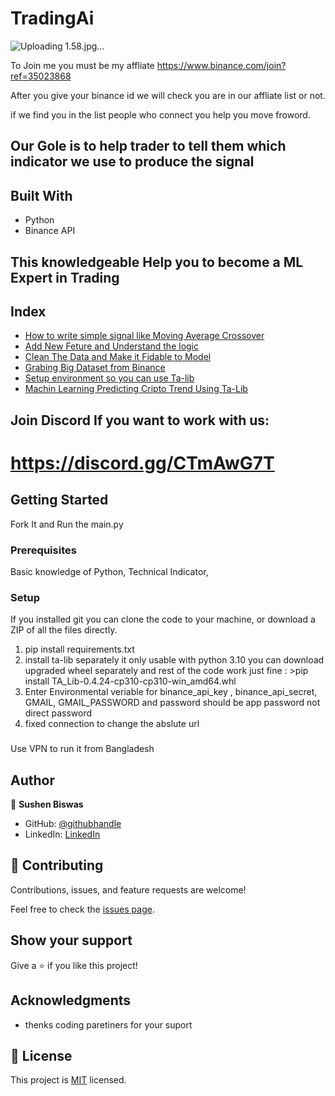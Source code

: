 # TradingAi

![Uploading 1.58.jpg…]()


To Join me you must be my affliate
https://www.binance.com/join?ref=35023868 

After you give your binance id we will check you are in our affliate list or not.

if we find you in the list people who connect you help you move froword.


## Our Gole is to help trader to tell them which indicator we use to produce the signal

## Built With

- Python
- Binance API

## This knowledgeable Help you to become a ML Expert in Trading

## Index

- [How to write simple signal like Moving Average Crossover](https://www.youtube.com/live/ps446KNJjac?feature=share)
- [Add New Feture and Understand the logic](https://www.youtube.com/live/42sAOeAPajg?feature=share)
- [Clean The Data and Make it Fidable to Model](https://www.youtube.com/live/Av-HYvwkFJg?feature=share)
- [Grabing Big Dataset from Binance](https://www.youtube.com/live/Plkx91LDasg?feature=share)
- [Setup environment so you can use Ta-lib](https://www.youtube.com/live/rTIVAECJAnU?feature=share)
- [Machin Learning Predicting Cripto Trend Using Ta-Lib](https://www.youtube.com/live/Al4g8whYsNw?feature=share)

## Join Discord If you want to work with us: 
# https://discord.gg/CTmAwG7T

## Getting Started
Fork It and Run the main.py

### Prerequisites
Basic knowledge of Python, Technical Indicator,  

### Setup
If you installed git you can clone the code to your machine, or download a ZIP of all the files directly.

1. pip install requirements.txt
2. install ta-lib separately it only usable with python 3.10 you can download upgraded wheel separately and rest of the code work just fine : >pip install TA_Lib-0.4.24-cp310-cp310-win_amd64.whl
3. Enter Environmental veriable for binance_api_key , binance_api_secret, GMAIL, GMAIL_PASSWORD and password should be app password not direct password
4. fixed connection to change the abslute url

###
Use VPN to run it from Bangladesh

## Author

👤 **Sushen Biswas**

- GitHub: [@githubhandle](https://github.com/sushen)
- LinkedIn: [LinkedIn](https://www.linkedin.com/in/sushen-biswas-67672572/)


## 🤝 Contributing

Contributions, issues, and feature requests are welcome!

Feel free to check the [issues page](../../issues/).

## Show your support

Give a ⭐️ if you like this project!

## Acknowledgments

- thenks coding paretiners for your suport


## 📝 License

This project is [MIT](./LICENSE) licensed.
